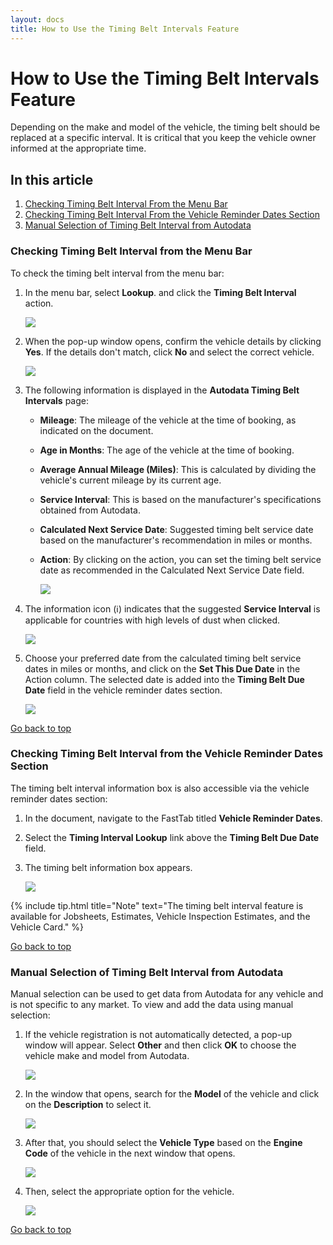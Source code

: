 ```yaml
---
layout: docs
title: How to Use the Timing Belt Intervals Feature
---
```


<a name="top"></a>

# How to Use the Timing Belt Intervals Feature

Depending on the make and model of the vehicle, the timing belt should be replaced at a specific interval. It is critical that you keep the vehicle owner informed at the appropriate time.

## In this article
1. [Checking Timing Belt Interval From the Menu Bar](#checking-timing-belt-interval-from-the-actions-bar)
2. [Checking Timing Belt Interval From the Vehicle Reminder Dates Section](#checking-timing-belt-interval-from-the-vehicle-reminder-dates-section)
3. [Manual Selection of Timing Belt Interval from Autodata](#manual-selection-of-timing-belt-interval-from-autodata)

### Checking Timing Belt Interval from the Menu Bar
To check the timing belt interval from the menu bar:
1. In the menu bar, select **Lookup**. and click the **Timing Belt Interval** action.

   ![](media/garagehive-timing-belt-intervals1.png)

2. When the pop-up window opens, confirm the vehicle details by clicking **Yes**. If the details don't match, click **No** and select the correct vehicle.

   ![](media/garagehive-timing-belt-intervals4.png)

3. The following information is displayed in the **Autodata Timing Belt Intervals** page:
   * **Mileage**: The mileage of the vehicle at the time of booking, as indicated on the document.
   * **Age in Months**: The age of the vehicle at the time of booking.
   * **Average Annual Mileage (Miles)**: This is calculated by dividing the vehicle's current mileage by its current age.
   * **Service Interval**: This is based on the manufacturer's specifications obtained from Autodata.
   * **Calculated Next Service Date**: Suggested timing belt service date based on the manufacturer's recommendation in miles or months.
   * **Action**: By clicking on the action, you can set the timing belt service date as recommended in the Calculated Next Service Date field.

      ![](media/garagehive-timing-belt-intervals2.png)

4. The information icon (ℹ️) indicates that the suggested **Service Interval** is applicable for countries with high levels of dust when clicked.

   ![](media/garagehive-timing-belt-intervals7.png)

5. Choose your preferred date from the calculated timing belt service dates in miles or months, and click on the **Set This Due Date** in the Action column. The selected date is added into the **Timing Belt Due Date** field in the vehicle reminder dates section.

   ![](media/garagehive-timing-belt-intervals5.png)


[Go back to top](#top)


### Checking Timing Belt Interval from the Vehicle Reminder Dates Section
The timing belt interval information box is also accessible via the vehicle reminder dates section:
1. In the document, navigate to the FastTab titled **Vehicle Reminder Dates**.
2. Select the **Timing Interval Lookup** link above the **Timing Belt Due Date** field.
3. The timing belt information box appears.

   ![](media/garagehive-timing-belt-intervals6.png)


{% include tip.html title="Note" text="The timing belt interval feature is available for Jobsheets, Estimates, Vehicle Inspection Estimates, and the Vehicle Card." %}

[Go back to top](#top)


### Manual Selection of Timing Belt Interval from Autodata
Manual selection can be used to get data from Autodata for any vehicle and is not specific to any market. To view and add the data using manual selection:
1. If the vehicle registration is not automatically detected, a pop-up window will appear. Select **Other** and then click **OK** to choose the vehicle make and model from Autodata.

   ![](media/garagehive-autodata-repair-times2.png)

2. In the window that opens, search for the **Model** of the vehicle and click on the **Description** to select it.

   ![](media/garagehive-autodata-repair-times8.png)

3. After that, you should select the **Vehicle Type** based on the **Engine Code** of the vehicle in the next window that opens.

   ![](media/garagehive-autodata-repair-times9.png)

4. Then, select the appropriate option for the vehicle.

   ![](media/garagehive-autodata-repair-times10.png)

[Go back to top](#top)